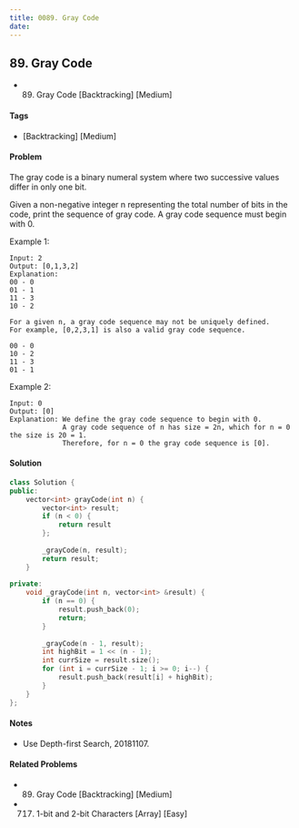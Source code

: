```yaml
---
title: 0089. Gray Code
date: 
---
```


## 89. Gray Code
- 89. Gray Code [Backtracking] [Medium]

#### Tags
- [Backtracking] [Medium]

#### Problem
The gray code is a binary numeral system where two successive values differ in only one bit.

Given a non-negative integer n representing the total number of bits in the code, print the sequence of gray code. A gray code sequence must begin with 0.

Example 1:

    Input: 2
    Output: [0,1,3,2]
    Explanation:
    00 - 0
    01 - 1
    11 - 3
    10 - 2

    For a given n, a gray code sequence may not be uniquely defined.
    For example, [0,2,3,1] is also a valid gray code sequence.

    00 - 0
    10 - 2
    11 - 3
    01 - 1

Example 2:

    Input: 0
    Output: [0]
    Explanation: We define the gray code sequence to begin with 0.
                 A gray code sequence of n has size = 2n, which for n = 0 the size is 20 = 1.
                 Therefore, for n = 0 the gray code sequence is [0].

#### Solution
``` C++
class Solution {
public:
    vector<int> grayCode(int n) {
        vector<int> result;
        if (n < 0) {
            return result
        };
        
        _grayCode(n, result);
        return result;
    }
    
private:
    void _grayCode(int n, vector<int> &result) {
        if (n == 0) {
            result.push_back(0);
            return;
        }
        
        _grayCode(n - 1, result);
        int highBit = 1 << (n - 1);
        int currSize = result.size();
        for (int i = currSize - 1; i >= 0; i--) {
            result.push_back(result[i] + highBit);
        }
    }
};
```

#### Notes
- Use Depth-first Search, 20181107.

#### Related Problems
- 89. Gray Code [Backtracking] [Medium]
- 717. 1-bit and 2-bit Characters [Array] [Easy]
